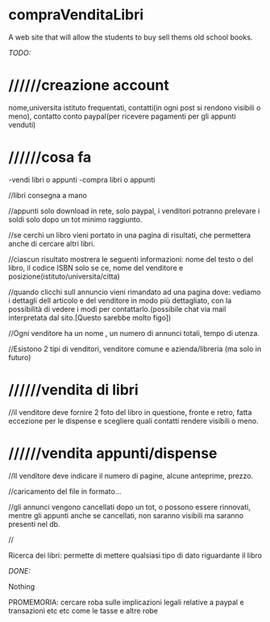 # compraVenditaLibri
A web site that will allow the students to buy sell thems old school books.

_TODO:_

# //////creazione account
nome,universita istituto frequentati, contatti(in ogni post si rendono visibili o meno), contatto conto paypal(per ricevere pagamenti per gli appunti venduti)

# //////cosa fa
-vendi libri o appunti 
-compra libri o appunti

//libri consegna a mano

//appunti solo download in rete, solo paypal, i venditori potranno prelevare i soldi solo dopo un tot minimo raggiunto.

//se cerchi un libro vieni portato in una pagina di risultati, che permettera anche di cercare altri libri.

//ciascun risultato mostrera le seguenti informazioni: nome del testo o del libro, il codice ISBN  solo se ce, nome del venditore e posizione(istituto/universita/citta)

//quando clicchi sull annuncio vieni rimandato ad una pagina dove: vediamo i dettagli dell articolo e del venditore in modo più dettagliato, con la possibilità di vedere i modi per contattarlo.(possibile chat via mail interpretata dal sito.[Questo sarebbe molto figo])

//Ogni venditore ha un nome , un numero di annunci totali, tempo di utenza.

//Esistono 2 tipi di venditori, venditore comune e azienda/libreria (ma solo in futuro)

# //////vendita di libri

//il venditore deve fornire 2 foto del libro in questione, fronte e retro, fatta eccezione per le dispense e scegliere quali contatti rendere visibili o meno.

# //////vendita appunti/dispense

//Il venditore deve indicare il numero di pagine, alcune anteprime, prezzo.

//caricamento del file in formato...

//gli annunci vengono cancellati dopo un tot, o possono essere rinnovati, mentre gli appunti anche se cancellati, non saranno visibili ma saranno presenti nel db.

//
            
Ricerca dei libri: 
permette di mettere qualsiasi tipo di dato riguardante il libro

    
_DONE:_

  Nothing
  
  PROMEMORIA:
  cercare roba sulle implicazioni legali relative a paypal e transazioni etc etc
  come le tasse e altre robe
  
